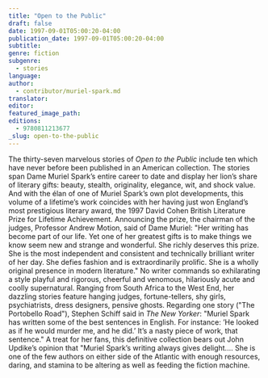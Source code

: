 ```yaml
---
title: "Open to the Public"
draft: false
date: 1997-09-01T05:00:20-04:00
publication_date: 1997-09-01T05:00:20-04:00
subtitle:
genre: fiction
subgenre:
  - stories
language:
author:
  - contributor/muriel-spark.md
translator:
editor:
featured_image_path:
editions:
  - 9780811213677
_slug: open-to-the-public
---
```


The thirty-seven marvelous stories of _Open to the Public_ include ten which have never before been published in an American collection. The stories span Dame Muriel Spark’s entire career to date and display her lion’s share of literary gifts: beauty, stealth, originality, elegance, wit, and shock value. And with the élan of one of Muriel Spark’s own plot developments, this volume of a lifetime’s work coincides with her having just won England’s most prestigious literary award, the 1997 David Cohen British Literature Prize for Lifetime Achievement. Announcing the prize, the chairman of the judges, Professor Andrew Motion, said of Dame Muriel: "Her writing has become part of our life. Yet one of her greatest gifts is to make things we know seem new and strange and wonderful. She richly deserves this prize. She is the most independent and consistent and technically brilliant writer of her day. She defies fashion and is extraordinarily prolific. She is a wholly original presence in modern literature." No writer commands so exhilarating a style playful and rigorous, cheerful and venomous, hilariously acute and coolly supernatural. Ranging from South Africa to the West End, her dazzling stories feature hanging judges, fortune-tellers, shy girls, psychiatrists, dress designers, pensive ghosts. Regarding one story ("The Portobello Road"), Stephen Schiff said in _The New Yorker_: "Muriel Spark has written some of the best sentences in English. For instance: ’He looked as if he would murder me, and he did.’ It’s a nasty piece of work, that sentence." A treat for her fans, this definitive collection bears out John Updike’s opinion that "Muriel Spark’s writing always gives delight.... She is one of the few authors on either side of the Atlantic with enough resources, daring, and stamina to be altering as well as feeding the fiction machine.


